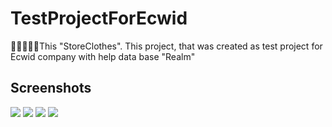 # TestProjectForEcwid
👕👗👞🧣🧥This "StoreClothes". This project, that was created as test project for Ecwid company with help data base "Realm"
## Screenshots
![](https://github.com/IsaikinSergei/TestProjectForEcwid/blob/master/Screenshots/Снимок%20экрана%202021-02-18%20в%2021.10.13.png?raw=true)
![](https://github.com/IsaikinSergei/TestProjectForEcwid/blob/master/Screenshots/Снимок%20экрана%202021-02-18%20в%2021.10.36.png?raw=true)
![](https://github.com/IsaikinSergei/TestProjectForEcwid/blob/master/Screenshots/Снимок%20экрана%202021-02-18%20в%2021.11.14.png?raw=true)
![](https://github.com/IsaikinSergei/TestProjectForEcwid/blob/master/Screenshots/Снимок%20экрана%202021-02-18%20в%2021.25.16.png?raw=true)
